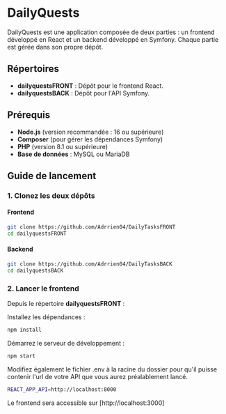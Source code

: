 # DailyQuests
 
DailyQuests est une application composée de deux parties : un frontend développé en React et un backend développé en Symfony. Chaque partie est gérée dans son propre dépôt.
 
## Répertoires
 
- **dailyquestsFRONT** : Dépôt pour le frontend React.
- **dailyquestsBACK** : Dépôt pour l'API Symfony.
 
## Prérequis
 
- **Node.js** (version recommandée : 16 ou supérieure)
- **Composer** (pour gérer les dépendances Symfony)
- **PHP** (version 8.1 ou supérieure)
- **Base de données** : MySQL ou MariaDB
 
## Guide de lancement
 
### 1. Clonez les deux dépôts
 
#### Frontend
 
```bash
git clone https://github.com/Adrrien04/DailyTasksFRONT
cd dailyquestsFRONT
```
 
#### Backend
 
```bash
git clone https://github.com/Adrrien04/DailyTasksBACK
cd dailyquestsBACK
```
 
### 2. Lancer le frontend
 
Depuis le répertoire **dailyquestsFRONT** :
 
Installez les dépendances :
 
```bash
npm install
```
 
Démarrez le serveur de développement :
 
```bash
npm start
```

Modifiez également le fichier .env à la racine du dossier pour qu'il puisse contenir l'url de votre API que vous aurez préalablement lancé.
```bash
REACT_APP_API=http://localhost:8000
```
 
Le frontend sera accessible sur [http://localhost:3000]

